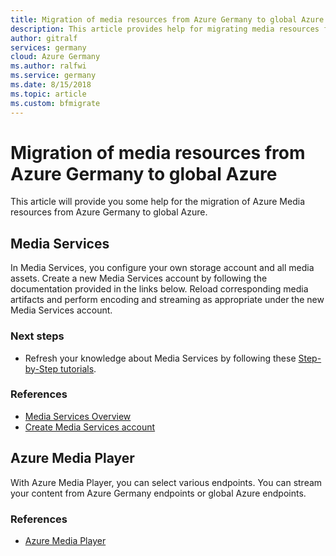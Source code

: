 ```yaml
---
title: Migration of media resources from Azure Germany to global Azure
description: This article provides help for migrating media resources from Azure Germany to global Azure
author: gitralf
services: germany
cloud: Azure Germany
ms.author: ralfwi 
ms.service: germany
ms.date: 8/15/2018
ms.topic: article
ms.custom: bfmigrate
---
```


# Migration of media resources from Azure Germany to global Azure

This article will provide you some help for the migration of Azure Media resources from Azure Germany to global Azure.

## Media Services

In Media Services, you configure your own storage account and all media assets. Create a new Media Services account by following the documentation provided in the links below. Reload corresponding media artifacts and perform encoding and streaming as appropriate under the new Media Services account.

### Next steps

- Refresh your knowledge about Media Services by following these [Step-by-Step tutorials](https://docs.microsoft.com/azure/media-services/#step-by-step-tutorials).

### References

- [Media Services Overview](../media-services/previous/media-services-overview.md)
- [Create Media Services account](../media-services/previous/media-services-portal-create-account.md)

## Azure Media Player

With Azure Media Player, you can select various endpoints. You can stream your content from Azure Germany endpoints or global Azure endpoints.

### References

- [Azure Media Player](https://ampdemo.azureedge.net/azuremediaplayer.html)